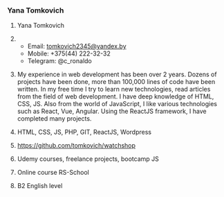 ### Yana Tomkovich

1. Yana Tomkovich
2. 
	* Email: tomkovich2345@yandex.by
	* Mobile: +375(44) 222-32-32
	* Telegram: @c_ronaldo

3. My experience in web development has been over 2 years. Dozens of projects have been done, more than 100,000 lines of code have been written. In my free time I try to learn new technologies, read articles from the field of web development. I have deep knowledge of HTML, CSS, JS. Also from the world of JavaScript, I like various technologies such as React, Vue, Angular. Using the ReactJS framework, I have completed many projects.

4. HTML, CSS, JS, PHP, GIT, ReactJS, Wordpress

5. https://github.com/tomkovich/watchshop

6. Udemy courses, freelance projects, bootcamp JS

7. Online course RS-School

8. B2 English level